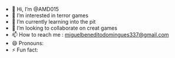 - 👋 Hi, I’m @AMD015
- 👀 I’m interested in terror games
- 🌱 I’m currently learning into the pit
- 💞️ I’m looking to collaborate on creat games
- 📫 How to reach me : miguelbeneditodomingues337@gmail.com
- 😄 Pronouns: 
- ⚡ Fun fact:

<!---
AMD015/AMD015 is a ✨ special ✨ repository because its `README.md` (this file) appears on your GitHub profile.
You can click the Preview link to take a look at your changes.
--->
